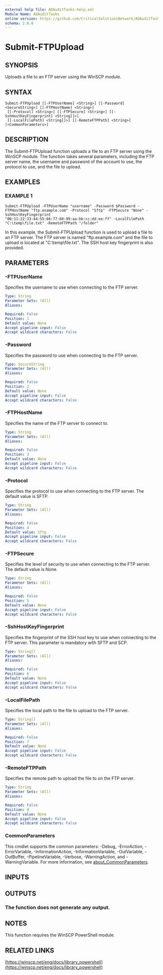 ```yaml
---
external help file: ADAuditTasks-help.xml
Module Name: ADAuditTasks
online version: https://github.com/CriticalSolutionsNetwork/ADAuditTasks/tree/main/help/Submit-FTPUpload.md
schema: 2.0.0
---
```


# Submit-FTPUpload

## SYNOPSIS
Uploads a file to an FTP server using the WinSCP module.

## SYNTAX

```
Submit-FTPUpload [[-FTPUserName] <String>] [[-Password] <SecureString>] [[-FTPHostName] <String>]
 [[-Protocol] <String>] [[-FTPSecure] <String>] [[-SshHostKeyFingerprint] <String[]>]
 [[-LocalFilePath] <String[]>] [[-RemoteFTPPath] <String>] [<CommonParameters>]
```

## DESCRIPTION
The Submit-FTPUpload function uploads a file to an FTP server using the WinSCP module.
The function takes several parameters, including the FTP server name, the username and
password of the account to use, the protocol to use, and the file to upload.

## EXAMPLES

### EXAMPLE 1
```
Submit-FTPUpload -FTPUserName "username" -Password $Password -FTPHostName "ftp.example.com" -Protocol "Sftp" -FTPSecure "None" -SshHostKeyFingerprint "00:11:22:33:44:55:66:77:88:99:aa:bb:cc:dd:ee:ff" -LocalFilePath "C:\temp\file.txt" -RemoteFTPPath "/folder"
```

In this example, the Submit-FTPUpload function is used to upload a file to an FTP server.
The FTP server is named "ftp.example.com" and the file to upload is located at "C:\temp\file.txt".
The SSH host key fingerprint is also provided.

## PARAMETERS

### -FTPUserName
Specifies the username to use when connecting to the FTP server.

```yaml
Type: String
Parameter Sets: (All)
Aliases:

Required: False
Position: 1
Default value: None
Accept pipeline input: False
Accept wildcard characters: False
```

### -Password
Specifies the password to use when connecting to the FTP server.

```yaml
Type: SecureString
Parameter Sets: (All)
Aliases:

Required: False
Position: 2
Default value: None
Accept pipeline input: False
Accept wildcard characters: False
```

### -FTPHostName
Specifies the name of the FTP server to connect to.

```yaml
Type: String
Parameter Sets: (All)
Aliases:

Required: False
Position: 3
Default value: None
Accept pipeline input: False
Accept wildcard characters: False
```

### -Protocol
Specifies the protocol to use when connecting to the FTP server.
The default value is SFTP.

```yaml
Type: String
Parameter Sets: (All)
Aliases:

Required: False
Position: 4
Default value: Sftp
Accept pipeline input: False
Accept wildcard characters: False
```

### -FTPSecure
Specifies the level of security to use when connecting to the FTP server.
The default value is None.

```yaml
Type: String
Parameter Sets: (All)
Aliases:

Required: False
Position: 5
Default value: None
Accept pipeline input: False
Accept wildcard characters: False
```

### -SshHostKeyFingerprint
Specifies the fingerprint of the SSH host key to use when connecting to the FTP server.
This parameter is mandatory with SFTP and SCP.

```yaml
Type: String[]
Parameter Sets: (All)
Aliases:

Required: False
Position: 6
Default value: None
Accept pipeline input: False
Accept wildcard characters: False
```

### -LocalFilePath
Specifies the local path to the file to upload to the FTP server.

```yaml
Type: String[]
Parameter Sets: (All)
Aliases:

Required: False
Position: 7
Default value: None
Accept pipeline input: False
Accept wildcard characters: False
```

### -RemoteFTPPath
Specifies the remote path to upload the file to on the FTP server.

```yaml
Type: String
Parameter Sets: (All)
Aliases:

Required: False
Position: 8
Default value: None
Accept pipeline input: False
Accept wildcard characters: False
```

### CommonParameters
This cmdlet supports the common parameters: -Debug, -ErrorAction, -ErrorVariable, -InformationAction, -InformationVariable, -OutVariable, -OutBuffer, -PipelineVariable, -Verbose, -WarningAction, and -WarningVariable. For more information, see [about_CommonParameters](http://go.microsoft.com/fwlink/?LinkID=113216).

## INPUTS

## OUTPUTS

### The function does not generate any output.
## NOTES
This function requires the WinSCP PowerShell module.

## RELATED LINKS

[https://winscp.net/eng/docs/library_powershell](https://winscp.net/eng/docs/library_powershell)


